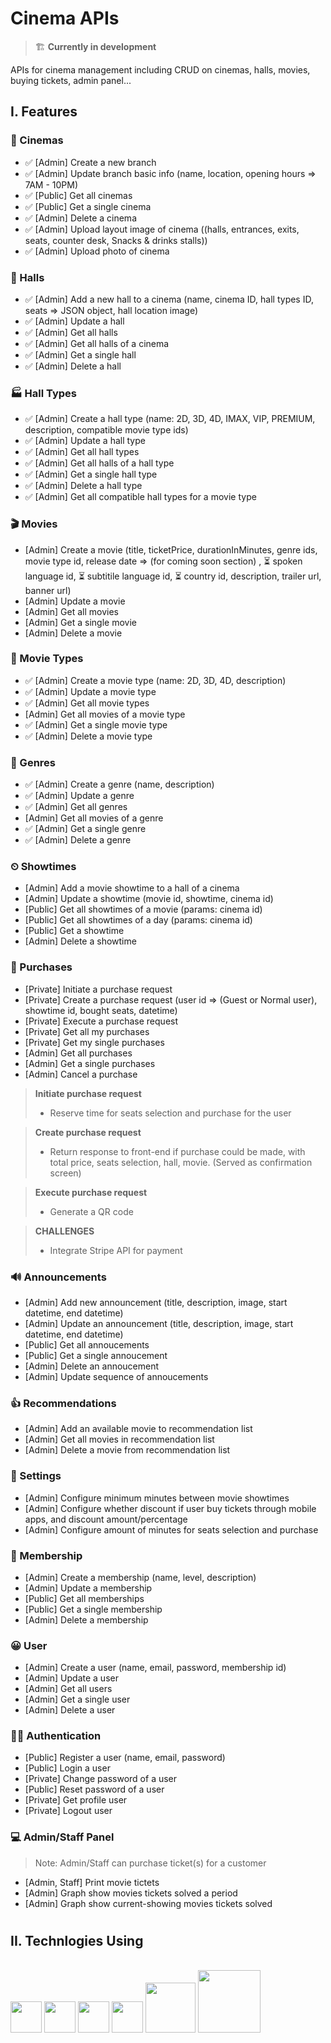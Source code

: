 # Cinema APIs

> 🏗 **Currently in development**

APIs for cinema management including CRUD on cinemas, halls, movies, buying tickets, admin panel...

## I. Features

### 🎥 Cinemas

-   ✅ [Admin] Create a new branch
-   ✅ [Admin] Update branch basic info (name, location, opening hours => 7AM - 10PM)
-   ✅ [Public] Get all cinemas
-   ✅ [Public] Get a single cinema
-   ✅ [Admin] Delete a cinema
-   ✅ [Admin] Upload layout image of cinema ((halls, entrances, exits, seats, counter desk, Snacks & drinks stalls))
-   ✅ [Admin] Upload photo of cinema

### 🎪 Halls

-   ✅ [Admin] Add a new hall to a cinema (name, cinema ID, hall types ID, seats => JSON object, hall location image)
-   ✅ [Admin] Update a hall
-   ✅ [Admin] Get all halls
-   ✅ [Admin] Get all halls of a cinema
-   ✅ [Admin] Get a single hall
-   ✅ [Admin] Delete a hall

### 🏭 Hall Types

-   ✅ [Admin] Create a hall type (name: 2D, 3D, 4D, IMAX, VIP, PREMIUM, description, compatible movie type ids)
-   ✅ [Admin] Update a hall type
-   ✅ [Admin] Get all hall types
-   ✅ [Admin] Get all halls of a hall type
-   ✅ [Admin] Get a single hall type
-   ✅ [Admin] Delete a hall type
-   ✅ [Admin] Get all compatible hall types for a movie type

### 🎬 Movies

-   [Admin] Create a movie (title, ticketPrice, durationInMinutes, genre ids, movie type id, release date => (for coming soon section) , ⏳ spoken language id, ⏳ subtitile language id, ⏳ country id, description, trailer url, banner url)
-   [Admin] Update a movie
-   [Admin] Get all movies
-   [Admin] Get a single movie
-   [Admin] Delete a movie

### 🎦 Movie Types

-   ✅ [Admin] Create a movie type (name: 2D, 3D, 4D, description)
-   ✅ [Admin] Update a movie type
-   ✅ [Admin] Get all movie types
-   [Admin] Get all movies of a movie type
-   ✅ [Admin] Get a single movie type
-   ✅ [Admin] Delete a movie type

### 🎃 Genres

-   ✅ [Admin] Create a genre (name, description)
-   ✅ [Admin] Update a genre
-   ✅ [Admin] Get all genres
-   [Admin] Get all movies of a genre
-   ✅ [Admin] Get a single genre
-   ✅ [Admin] Delete a genre

### ⏲ Showtimes

-   [Admin] Add a movie showtime to a hall of a cinema
-   [Admin] Update a showtime (movie id, showtime, cinema id)
-   [Public] Get all showtimes of a movie (params: cinema id)
-   [Public] Get all showtimes of a day (params: cinema id)
-   [Public] Get a showtime
-   [Admin] Delete a showtime

### 🎫 Purchases

-   [Private] Initiate a purchase request
-   [Private] Create a purchase request (user id => (Guest or Normal user), showtime id, bought seats, datetime)
-   [Private] Execute a purchase request
-   [Private] Get all my purchases
-   [Private] Get my single purchases
-   [Admin] Get all purchases
-   [Admin] Get a single purchases
-   [Admin] Cancel a purchase

> **Initiate purchase request**
>
> -   Reserve time for seats selection and purchase for the user

> **Create purchase request**
>
> -   Return response to front-end if purchase could be made, with total price, seats selection, hall, movie. (Served as confirmation screen)

> **Execute purchase request**
>
> -   Generate a QR code

> **CHALLENGES**
>
> -   Integrate Stripe API for payment

### 🔊 Announcements

-   [Admin] Add new announcement (title, description, image, start datetime, end datetime)
-   [Admin] Update an announcement (title, description, image, start datetime, end datetime)
-   [Public] Get all annoucements
-   [Public] Get a single annoucement
-   [Admin] Delete an annoucement
-   [Admin] Update sequence of annoucements

### 👍 Recommendations

-   [Admin] Add an available movie to recommendation list
-   [Admin] Get all movies in recommendation list
-   [Admin] Delete a movie from recommendation list

### 📐 Settings

-   [Admin] Configure minimum minutes between movie showtimes
-   [Admin] Configure whether discount if user buy tickets through mobile apps, and discount amount/percentage
-   [Admin] Configure amount of minutes for seats selection and purchase

### 📑 Membership

-   [Admin] Create a membership (name, level, description)
-   [Admin] Update a membership
-   [Public] Get all memberships
-   [Public] Get a single membership
-   [Admin] Delete a membership

### 😀 User

-   [Admin] Create a user (name, email, password, membership id)
-   [Admin] Update a user
-   [Admin] Get all users
-   [Admin] Get a single user
-   [Admin] Delete a user

### 👨‍💻 Authentication

-   [Public] Register a user (name, email, password)
-   [Public] Login a user
-   [Private] Change password of a user
-   [Public] Reset password of a user
-   [Private] Get profile user
-   [Private] Logout user

### 💻 Admin/Staff Panel

> Note: Admin/Staff can purchase ticket(s) for a customer

-   [Admin, Staff] Print movie tictets
-   [Admin] Graph show movies tickets solved a period
-   [Admin] Graph show current-showing movies tickets solved

#

## II. Technlogies Using

<br />
<img src="https://icon-library.com/images/nodejs-icon/nodejs-icon-24.jpg" height=50/>
<img src="https://expressjs.com/images/express-facebook-share.png" height=50/>
<img src="https://webassets.mongodb.com/_com_assets/cms/mongodb_logo1-76twgcu2dm.png" height=50/>
<img src="https://upload.wikimedia.org/wikipedia/commons/thumb/d/db/Npm-logo.svg/800px-Npm-logo.svg.png" height=50/>
<img src="https://ucarecdn.com/e6a83674-f37e-453b-98e0-90b5c3193046/" height=80/>
<img src="https://fastnetmon.com/wp-content/uploads/2019/04/DO.png" height=100/>
